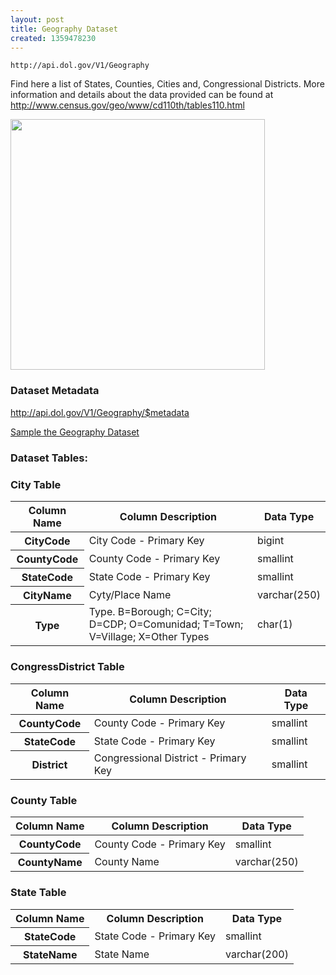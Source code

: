 ```yaml
---
layout: post
title: Geography Dataset
created: 1359478230
---
```


```
http://api.dol.gov/V1/Geography
```

<p>Find here a list of States, Counties, Cities and, Congressional Districts. More information and details about the data provided can be found at <a href="http://www.dol.gov/cgi-bin/leave-dol.asp?exiturl=http://www.census.gov/geo/www/cd110th/tables110.html&amp;exitTitle=U.S.%20Census%20Bureau&amp;fedpage=yes">http://www.census.gov/geo/www/cd110th/tables110.html</a></p>

<p><img alt="" src="/sites/default/files/dataset-geography.jpg" style="width: 407px; height: 401px;" /></p>


### Dataset Metadata  
http://api.dol.gov/V1/Geography/$metadata

[Sample the Geography Dataset](https://devtools.dol.gov/APISampler/Home/Index1?datasetName=Geography)  

### Dataset Tables:  
<h3>City Table</h3>

<table>
	<thead>
		<tr>
			<th>Column Name</th>
			<th>Column Description</th>
			<th>Data Type</th>
		</tr>
	</thead>
	<tbody>
		<tr>
			<th>CityCode</th>
			<td>City Code - Primary Key</td>
			<td>bigint</td>
		</tr>
		<tr>
			<th>CountyCode</th>
			<td>County Code - Primary Key</td>
			<td>smallint</td>
		</tr>
		<tr>
			<th>StateCode</th>
			<td>State Code - Primary Key</td>
			<td>smallint</td>
		</tr>
		<tr>
			<th>CityName</th>
			<td>Cyty/Place Name</td>
			<td>varchar(250)</td>
		</tr>
		<tr>
			<th>Type</th>
			<td>Type. B=Borough; C=City; D=CDP; O=Comunidad; T=Town; V=Village; X=Other Types</td>
			<td>char(1)</td>
		</tr>
	</tbody>
</table>
<h3>CongressDistrict Table</h3>

<table>
	<thead>
		<tr>
			<th>Column Name</th>
			<th>Column Description</th>
			<th>Data Type</th>
		</tr>
	</thead>
	<tbody>
		<tr>
			<th>CountyCode</th>
			<td>County Code - Primary Key</td>
			<td>smallint</td>
		</tr>
		<tr>
			<th>StateCode</th>
			<td>State Code - Primary Key</td>
			<td>smallint</td>
		</tr>
		<tr>
			<th>District</th>
			<td>Congressional District - Primary Key</td>
			<td>smallint</td>
		</tr>
	</tbody>
</table>
<h3>County Table</h3>

<table>
	<thead>
		<tr>
			<th>Column Name</th>
			<th>Column Description</th>
			<th>Data Type</th>
		</tr>
	</thead>
	<tbody>
		<tr>
			<th>CountyCode</th>
			<td>County Code - Primary Key</td>
			<td>smallint</td>
		</tr>
		<tr>
			<th>CountyName</th>
			<td>County Name</td>
			<td>varchar(250)</td>
		</tr>
	</tbody>
</table>
<h3>State Table</h3>

<table>
	<tbody>
		<tr>
			<th>Column Name</th>
			<th>Column Description</th>
			<th>Data Type</th>
		</tr>
		<tr>
			<th>StateCode</th>
			<td>State Code - Primary Key</td>
			<td>smallint</td>
		</tr>
		<tr>
			<th>StateName</th>
			<td>State Name</td>
			<td>varchar(200)</td>
		</tr>
	</tbody>
</table>
